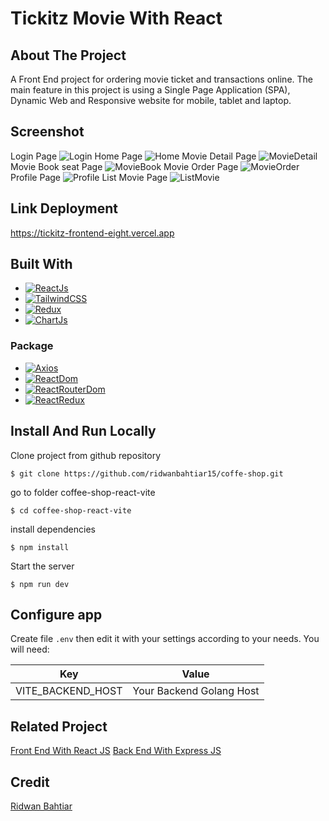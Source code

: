 # Tickitz Movie With React

<!-- ABOUT THE PROJECT -->

## About The Project

A Front End project for ordering movie ticket and transactions online. The main feature in this project is using a Single Page Application (SPA), Dynamic Web and Responsive website for mobile, tablet and laptop.

## Screenshot

Login Page
![Login](./src/assets/img/page/0.png)
Home Page
![Home](./src/assets/img/page/1.1.png)
Movie Detail Page
![MovieDetail](./src/assets/img/page/2.1.png)
Movie Book seat Page
![MovieBook](./src/assets/img/page/3.png)
Movie Order Page
![MovieOrder](./src/assets/img/page/4.png)
Profile Page
![Profile](./src/assets/img/page/6.png)
List Movie Page
![ListMovie](./src/assets/img/page/5.png)

## Link Deployment

https://tickitz-frontend-eight.vercel.app

## Built With

- [![ReactJs][ReactJs-logo]][ReactJs-url]
- [![TailwindCSS][TailwindCSS-logo]][TailwindCSS-url]
- [![Redux][Redux-logo]][Redux-url]
- [![ChartJs][ChartJs-logo]][ChartJs-url]

### Package

- [![Axios][Axios-logo]][Axios-url]
- [![ReactDom][ReactDom-logo]][ReactDom-url]
- [![ReactRouterDom][ReactRouterDom-logo]][ReactRouterDom-url]
- [![ReactRedux][ReactRedux-logo]][ReactRedux-url]

## Install And Run Locally

Clone project from github repository

    $ git clone https://github.com/ridwanbahtiar15/coffe-shop.git

go to folder coffee-shop-react-vite

    $ cd coffee-shop-react-vite

install dependencies

    $ npm install

Start the server

    $ npm run dev

## Configure app

Create file `.env` then edit it with your settings
according to your needs. You will need:

| Key               | Value                    |
| ----------------- | ------------------------ |
| VITE_BACKEND_HOST | Your Backend Golang Host |

## Related Project

[Front End With React JS](https://github.com/ridwanbahtiar15/coffee-shop-react-vite.git)
[Back End With Express JS](https://github.com/ridwanbahtiar15/coffe-shop.git)

## Credit

[Ridwan Bahtiar](https://github.com/ridwanbahtiar15)

<!-- MARKDOWN LINKS & IMAGES -->

[ReactJs-url]: https://go.dev/
[ReactJs-logo]: https://img.shields.io/badge/React%20JS-blue
[TailwindCSS-url]: https://tailwindcss.com/
[TailwindCSS-logo]: https://img.shields.io/badge/Tailwind%20CSS-lightskyblue
[Axios-url]: https://www.Axios.org/
[Axios-logo]: https://img.shields.io/badge/Axios-red
[ReactDom-url]: https://www.npmjs.com/package/react-dom
[ReactDom-logo]: https://img.shields.io/badge/React%20DOM-black
[ReactRouterDom-url]: https://github.com/ReactRouterDom/ReactRouterDom-go
[ReactRouterDom-logo]: https://img.shields.io/badge/React%20Router%20DOM-grey
[Redux-url]: https://redux.js.org/
[Redux-logo]: https://img.shields.io/badge/Redux-blue
[ReactRedux-url]: https://www.npmjs.com/package/react-redux
[ReactRedux-logo]: https://img.shields.io/badge/React%20Redux-lightskyblue
[ChartJs-url]: https://www.chartjs.org/
[ChartJs-logo]: https://img.shields.io/badge/Chart%20JS-red
